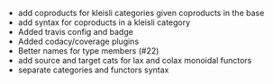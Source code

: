 
- add coproducts for kleisli categories given coproducts in the base
- add syntax for coproducts in a kleisli category
- Added travis config and badge
- Added codacy/coverage plugins
- Better names for type members (#22)
- add source and target cats for lax and colax monoidal functors
- separate categories and functors syntax

